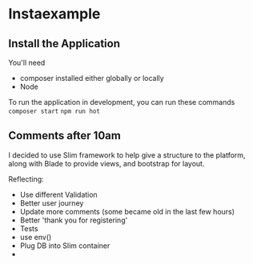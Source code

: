 # Instaexample


## Install the Application

You'll need 
- composer installed either globally or locally
- Node


To run the application in development, you can run these commands 
	`composer start`
	`npm run hot`

## Comments after 10am

I decided to use Slim framework to help give a structure to the platform, 
along with Blade to provide views, 
and bootstrap for layout.

Reflecting:
 - Use different Validation
 - Better user journey
 - Update more comments (some became old in the last few hours)
 - Better 'thank you for registering'
 - Tests
 - use env()
 - Plug DB into Slim container
 - 